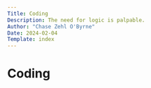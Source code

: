 ```yaml
---
Title: Coding
Description: The need for logic is palpable.
Author: "Chase Zehl O'Byrne"
Date: 2024-02-04
Template: index
---
```


# Coding
